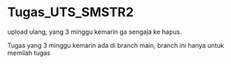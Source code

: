 # Tugas_UTS_SMSTR2
upload ulang, yang 3 minggu kemarin ga sengaja ke hapus.

Tugas yang 3 minggu kemarin ada di branch main, branch ini hanya untuk memilah tugas
